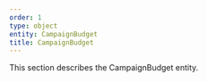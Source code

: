 ```yaml
---
order: 1
type: object
entity: CampaignBudget
title: CampaignBudget
---
```


This section describes the CampaignBudget entity.
